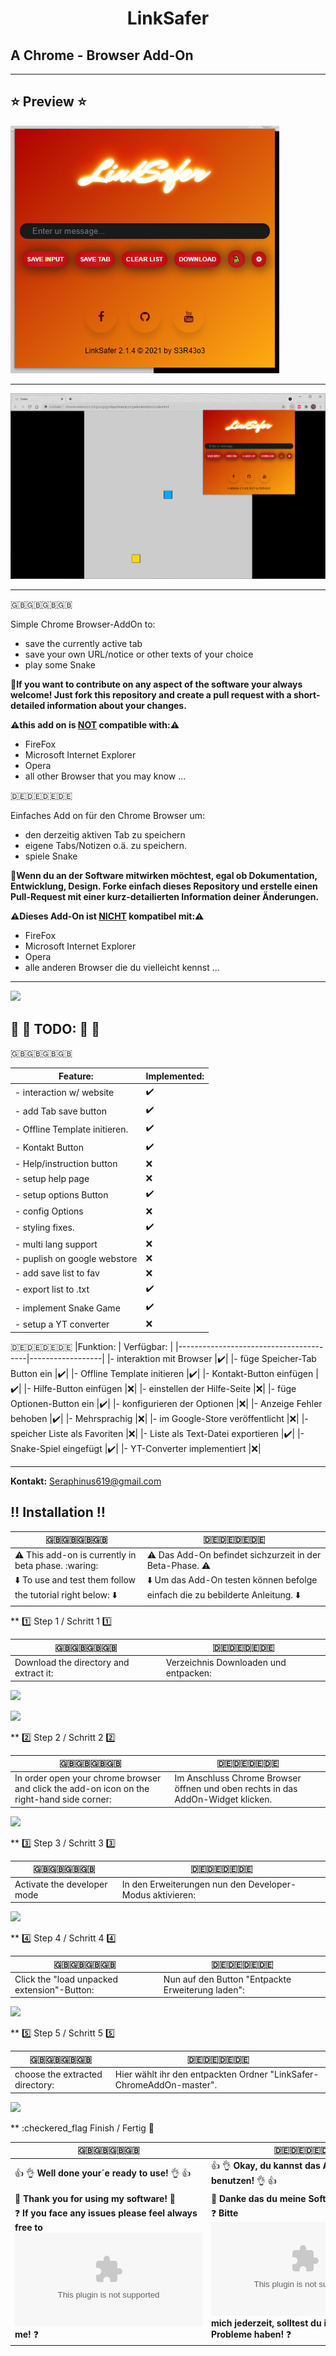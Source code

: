 # <p style="text-align: center;">LinkSafer</p>
## A Chrome - Browser Add-On
***
## :star: Preview :star:
![](https://github.com/sera619/LinkSafer-ChromeAddOn/blob/main/src/img/LinkSafer_2.png)
***
![](https://github.com/sera619/LinkSafer-ChromeAddOn/blob/main/src/img/Screenshot.png)
***
:gb::gb::gb::gb:

Simple Chrome Browser-AddOn to: 

- save the currently active tab
- save your own URL/notice or other texts of your choice
- play some Snake 

:memo:**If you want to contribute on any aspect of the software your always welcome! Just fork this repository and create a pull request with a short-detailed information about your changes.**

**:warning:**this add on is **<ins>NOT</ins>** compatible with:**:warning:**

- FireFox
- Microsoft Internet Explorer
- Opera
- all other Browser that you may know ... 

:de::de::de::de: 

Einfaches Add on für den Chrome Browser um:

- den derzeitig aktiven Tab zu speichern 
- eigene Tabs/Notizen o.ä. zu speichern.
- spiele Snake

:memo:**Wenn du an der Software mitwirken möchtest, egal ob Dokumentation, Entwicklung, Design. Forke einfach dieses Repository und erstelle einen Pull-Request mit einer kurz-detailierten Information deiner Änderungen.**

**:warning:**Dieses Add-On ist **<ins>NICHT</ins>** kompatibel mit:**:warning:**

- FireFox
- Microsoft Internet Explorer
- Opera
- alle anderen Browser die du vielleicht kennst ...

***

![](https://github.com/sera619/LinkSafer-ChromeAddOn-New/blob/main/img/LinkSafer_2.png)

## :triangular_flag_on_post: :memo: TODO: :memo: :triangular_flag_on_post:

:gb::gb::gb::gb:

|Feature:                     |Implemented:      |
|-----------------------------|------------------|
|- interaction w/ website     |:heavy_check_mark:|
|- add Tab save button        |:heavy_check_mark:|
|- Offline Template initieren.|:heavy_check_mark:|
|- Kontakt Button             |:heavy_check_mark:|
|- Help/instruction button    |:x:               |
|- setup help page            |:x:               |
|- setup options Button       |:heavy_check_mark:|
|- config Options             |:x:               |
|- styling fixes.             |:heavy_check_mark:|
|- multi lang support         |:x:               |
|- puplish on google webstore |:x:               |
|- add save list to fav       |:x:               |
|- export list to .txt        |:heavy_check_mark:|
|- implement Snake Game       |:heavy_check_mark:|
|- setup a YT converter       |:x:               |

:de::de::de::de:
|Funktion:                               | Verfügbar:       |
|----------------------------------------|------------------|
|- interaktion mit Browser               |:heavy_check_mark:|
|- füge Speicher-Tab Button ein          |:heavy_check_mark:|
|- Offline Template initieren            |:heavy_check_mark:|
|- Kontakt-Button einfügen               |:heavy_check_mark:|
|- Hilfe-Button einfügen                 |:x:|
|- einstellen der Hilfe-Seite            |:x:|
|- füge Optionen-Button ein              |:heavy_check_mark:|
|- konfigurieren der Optionen            |:x:|
|- Anzeige Fehler behoben                |:heavy_check_mark:|
|- Mehrsprachig                          |:x:|
|- im Google-Store veröffentlicht        |:x:|
|- speicher Liste als Favoriten          |:x:|
|- Liste als Text-Datei exportieren      |:heavy_check_mark:|
|- Snake-Spiel eingefügt                 |:heavy_check_mark:|
|- YT-Converter implementiert            |:x:|

***
**Kontakt:**
Seraphinus619@gmail.com

## :bangbang: Installation :bangbang:

|:gb::gb::gb::gb:                      |:de::de::de::de:                      |
|--------------------------------------|--------------------------------------|
|:warning: This add-on is currently in beta phase. :waring: | :warning: Das Add-On befindet sichzurzeit in der Beta-Phase. :warning:|
|:arrow_down: To use and test them follow the tutorial right below: :arrow_down: | :arrow_down: Um das Add-On testen können befolge einfach die zu bebilderte Anleitung. :arrow_down: |

** :one: Step 1 / Schritt 1 :one:

|:gb::gb::gb::gb:   |:de::de::de::de:|
|-------------------|----------------|
|Download the directory and extract it:| Verzeichnis Downloaden und entpacken:|

![](https://user-images.githubusercontent.com/67480273/122171649-41341480-ce80-11eb-8086-15b1a567d489.png)

![](https://user-images.githubusercontent.com/67480273/122171691-4b561300-ce80-11eb-935d-c858aea38a97.png)

** :two: Step 2 / Schritt 2 :two:

|:gb::gb::gb::gb:|:de::de::de::de:|
|----------------|----------------|
|In order open your chrome browser and click the add-on icon on the right-hand side corner:|Im Anschluss Chrome Browser öffnen und oben rechts in das AddOn-Widget klicken.|

![](https://user-images.githubusercontent.com/67480273/122172347-f5ce3600-ce80-11eb-8d0b-7ac68c121548.png)

** :three: Step 3 / Schritt 3 :three:

|:gb::gb::gb::gb:|:de::de::de::de:|
|----------------|----------------|
|Activate the developer mode|In den Erweiterungen nun den Developer-Modus aktivieren:|

![](https://user-images.githubusercontent.com/67480273/122172463-0da5ba00-ce81-11eb-90c9-986307c2f61c.png)

** :four: Step 4 / Schritt 4 :four:


|:gb::gb::gb::gb:|:de::de::de::de:|
|----------------|----------------|
|Click the "load unpacked extension"-Button:|Nun auf den Button "Entpackte Erweiterung laden":|

![](https://user-images.githubusercontent.com/67480273/122172582-2f9f3c80-ce81-11eb-8bd8-4ddc3177144c.png)

** :five: Step 5 / Schritt 5 :five:

|:gb::gb::gb::gb:|:de::de::de::de:|
|----------------|----------------|
|choose the extracted directory:|Hier wählt ihr den entpackten Ordner "LinkSafer-ChromeAddOn-master". |

![](https://user-images.githubusercontent.com/67480273/122173010-99b7e180-ce81-11eb-92a2-6aa631aa6c41.png)

** :checkered_flag Finish / Fertig :checkered_flag:

|:gb::gb::gb::gb:|:de::de::de::de:|
|----------------|----------------|
|:+1: :ok_hand: **Well done your´e ready to use!** :ok_hand: :+1:|:+1: :ok_hand: **Okay, du kannst das Add-On jetzt benutzen!** :ok_hand: :+1:|
|:pray: **Thank you for using my software!** :pray:|:pray: **Danke das du meine Software nutzt!** :pray:|
|:question: **If you face any issues please feel always free to ![contact](seraphinus619@gmail.com) me!** :question:|:question: **Bitte ![kontaktiere](seraphinus619@gmail.com)  mich jederzeit, solltest du irgendwelche Probleme haben!** :question:|
